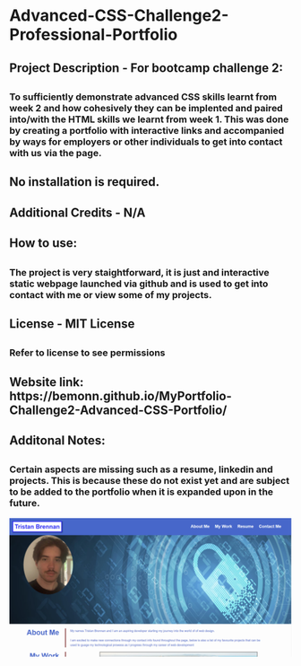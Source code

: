 # Advanced-CSS-Challenge2-Professional-Portfolio

<h2>Project Description - For bootcamp challenge 2:<h2> 

<h3>To sufficiently demonstrate advanced CSS skills learnt from week 2 and how cohesively they can be implented and paired into/with the HTML skills we learnt from week 1. This was done by creating a portfolio with interactive links and accompanied by ways for employers or other individuals to get into contact with us via the page. <h3>


<h2>No installation is required.<h2>

<h2>Additional Credits - N/A


<h2>How to use:<h2>

<h3>The project is very staightforward, it is just and interactive static webpage launched via github and is used to get into contact with me or view some of my projects.


<h2>License - MIT License<h2>
<h3>Refer to license to see permissions<h3>

<h2>Website link: https://bemonn.github.io/MyPortfolio-Challenge2-Advanced-CSS-Portfolio/ <h2>

<h2> Additonal Notes: <h2>
<h3> Certain aspects are missing such as a resume, linkedin and projects. This is because these do not exist yet and are subject to be added to the portfolio when it is expanded upon in the future.

![Alt text](assets/Screenshot%202023-06-01%20185517.png)